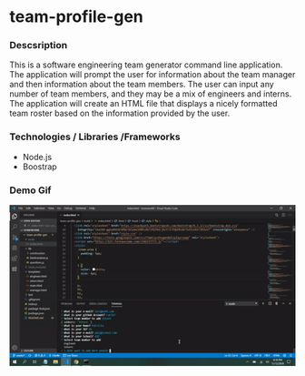 # team-profile-gen

### Descsription

This is a software engineering team generator command line application. The application will prompt the user for information about the team manager and then information about the team members. The user can input any number of team members, and they may be a mix of engineers and interns.  The application will create an HTML file that displays a nicely formatted team roster based on the information provided by the user. 

### Technologies / Libraries /Frameworks 
 - Node.js
 - Boostrap
 
### Demo Gif

![demo](demo.gif/)